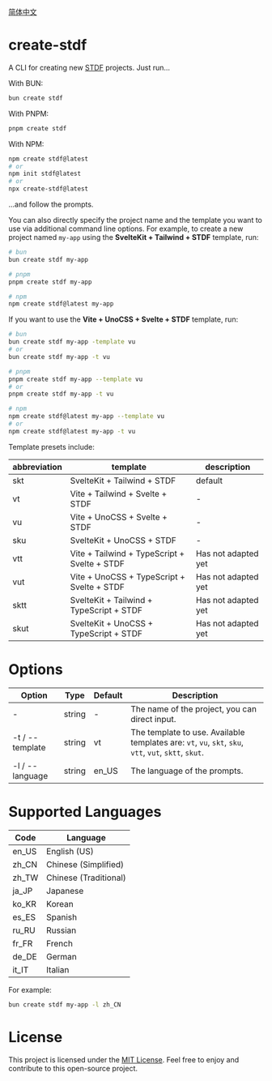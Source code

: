 [简体中文](https://github.com/any-tdf/stdf/blob/main/packages/create-stdf/README_CN.md)

# create-stdf

A CLI for creating new [STDF](https://stdf.design) projects. Just run...

With BUN:

```bash
bun create stdf
```

With PNPM:

```bash
pnpm create stdf
```

With NPM:

```bash
npm create stdf@latest
# or
npm init stdf@latest
# or
npx create-stdf@latest
```

...and follow the prompts.

You can also directly specify the project name and the template you want to use via additional command line options. For example, to create a new project named `my-app` using the **SvelteKit + Tailwind + STDF** template, run:

```bash
# bun
bun create stdf my-app

# pnpm
pnpm create stdf my-app

# npm
npm create stdf@latest my-app
```

If you want to use the **Vite + UnoCSS + Svelte + STDF** template, run:

```bash
# bun
bun create stdf my-app -template vu
# or
bun create stdf my-app -t vu

# pnpm
pnpm create stdf my-app --template vu
# or
pnpm create stdf my-app -t vu

# npm
npm create stdf@latest my-app --template vu
# or
npm create stdf@latest my-app -t vu
```

Template presets include:

| abbreviation | template                                     | description         |
| ------------ | -------------------------------------------- | ------------------- |
| skt          | SvelteKit + Tailwind + STDF                  | default             |
| vt           | Vite + Tailwind + Svelte + STDF              | -                   |
| vu           | Vite + UnoCSS + Svelte + STDF                | -                   |
| sku          | SvelteKit + UnoCSS + STDF                    | -                   |
| vtt          | Vite + Tailwind + TypeScript + Svelte + STDF | Has not adapted yet |
| vut          | Vite + UnoCSS + TypeScript + Svelte + STDF   | Has not adapted yet |
| sktt         | SvelteKit + Tailwind + TypeScript + STDF     | Has not adapted yet |
| skut         | SvelteKit + UnoCSS + TypeScript + STDF       | Has not adapted yet |

# Options

| Option          | Type   | Default | Description                                                                                           |
| --------------- | ------ | ------- | ----------------------------------------------------------------------------------------------------- |
| -               | string | -       | The name of the project, you can direct input.                                                        |
| -t / --template | string | vt      | The template to use. Available templates are: `vt`, `vu`, `skt`, `sku`, `vtt`, `vut`, `sktt`, `skut`. |
| -l / --language | string | en_US   | The language of the prompts.                                                                          |

# Supported Languages

| Code  | Language              |
| ----- | --------------------- |
| en_US | English (US)          |
| zh_CN | Chinese (Simplified)  |
| zh_TW | Chinese (Traditional) |
| ja_JP | Japanese              |
| ko_KR | Korean                |
| es_ES | Spanish               |
| ru_RU | Russian               |
| fr_FR | French                |
| de_DE | German                |
| it_IT | Italian               |

For example:

```bash
bun create stdf my-app -l zh_CN
```

# License

This project is licensed under the [MIT License](https://github.com/any-tdf/stdf/blob/main/LICENSE). Feel free to enjoy and contribute to this open-source project.

